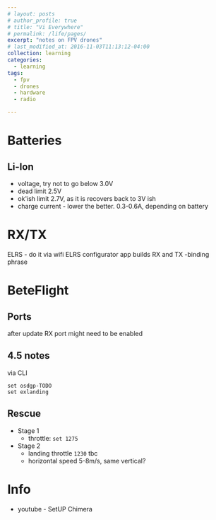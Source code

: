 ```yaml
---
# layout: posts
# author_profile: true
# title: "Vi Everywhere"
# permalink: /life/pages/
excerpt: "notes on FPV drones"
# last_modified_at: 2016-11-03T11:13:12-04:00
collection: learning
categories:
  - learning
tags:
  - fpv
  - drones
  - hardware
  - radio

---
```

# Batteries

## Li-Ion

- voltage, try not to go below 3.0V
- dead limit 2.5V 
- ok'ish limit 2.7V, as it is recovers back to 3V ish
- charge current - lower the better. 0.3-0.6A, depending on battery
# RX/TX

ELRS - do it via wifi
ELRS configurator app builds RX and TX
-binding phrase

# BeteFlight

## Ports
 after update RX port might need to be enabled

## 4.5 notes

via CLI
```
set osdgp-TODO
set exlanding
```

## Rescue


- Stage 1
	- throttle: `set 1275`
- Stage 2
	- landing throttle `1230` tbc
	- horizontal speed 5-8m/s, same vertical?
# Info

- youtube - SetUP Chimera